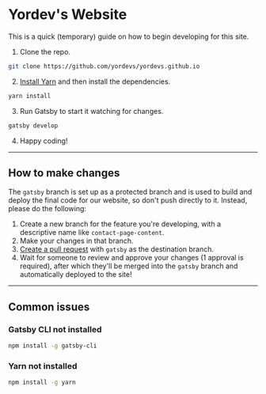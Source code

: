 # Yordev's Website

This is a quick (temporary) guide on how to begin developing for this site.

1. Clone the repo.

```sh
git clone https://github.com/yordevs/yordevs.github.io
```

2. [Install Yarn](https://classic.yarnpkg.com/en/docs/getting-started) and then install the dependencies.

```sh
yarn install
```

3. Run Gatsby to start it watching for changes.

```sh
gatsby develop
```

4. Happy coding!

---

## How to make changes

The `gatsby` branch is set up as a protected branch and is used to build and deploy the final code for our website, so don't push directly to it. Instead, please do the following:

1. Create a new branch for the feature you're developing, with a descriptive name like `contact-page-content`.
2. Make your changes in that branch.
3. [Create a pull request](https://docs.github.com/en/github/collaborating-with-issues-and-pull-requests/creating-a-pull-request) with `gatsby` as the destination branch.
4. Wait for someone to review and approve your changes (1 approval is required), after which they'll be merged into the `gatsby` branch and automatically deployed to the site!

---

## Common issues

### Gatsby CLI not installed

```sh
npm install -g gatsby-cli
```

### Yarn not installed

```sh
npm install -g yarn
```
